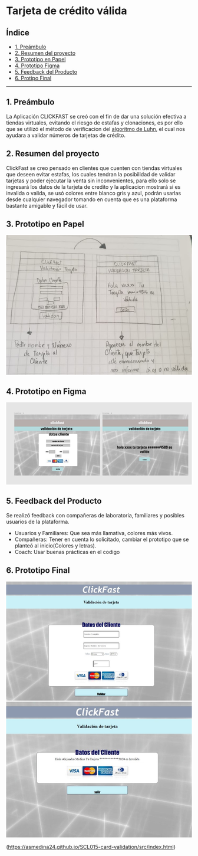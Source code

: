 # Tarjeta de crédito válida

## Índice

* [1. Preámbulo](#1-preámbulo)
* [2. Resumen del proyecto](#2-resumen-del-proyecto)
* [3. Prototipo en Papel](#3-prototipo-en-papel)
* [4. Prototipo Figma](#4-prototipo-figma)
* [5. Feedback del Producto](#6-feedback-del-producto)
* [6. Protipo Final](#7-prototipo-final)


***

## 1. Preámbulo 

La Aplicación CLICKFAST se creó con el fin de dar una solución efectiva a tiendas virtuales, evitando el riesgo de estafas y clonaciones, es por ello que se utilizó el método de verificacion del [algoritmo de Luhn](https://es.wikipedia.org/wiki/Algoritmo_de_Luhn), el cual nos ayudara a validar números de tarjetas de crédito.

## 2. Resumen del proyecto

 ClickFast se creo pensado en clientes que cuenten con tiendas virtuales que deseen evitar estafas, los cuales tendran la posibilidad de validar tarjetas y poder ejecutar la venta sin inconvenientes, para ello solo se ingresará  los datos de la tarjeta de credito y la aplicacion mostrará si es invalida o valida, se usó colores entre blanco gris y azul, podrán usarlas desde cualquier navegador tomando en cuenta que es una plataforma bastante amigable y fácil de usar.


## 3. Prototipo en Papel 

![prototipo papel](https://github.com/asmedina24/SCL015-card-validation/blob/master/imgreadme/Prototipo-papel1.jpeg?raw=true) 


## 4. Prototipo en Figma
![prototipo Figma](https://github.com/asmedina24/SCL015-card-validation/blob/master/imgreadme/figmaprototipo.jpeg?raw=true)

## 5. Feedback del Producto

Se realizó feedback con compañeras de laboratoria, familiares y posibles usuarios de la plataforma. 
- Usuarios y Familiares: Que sea más llamativa, colores más vivos.
- Compañeras: Tener en cuenta lo solicitado, cambiar el prototipo que se planteó al inicio(Colores y letras).
- Coach: Usar buenas prácticas en el codigo

## 6. Prototipo Final
 
 ![prototipo Final](https://github.com/asmedina24/SCL015-card-validation/blob/master/imgreadme/protofinal2.jpeg?raw=true)
 ![prototipo Final](https://github.com/asmedina24/SCL015-card-validation/blob/master/imgreadme/protofinal1.jpeg?raw=true)


(https://asmedina24.github.io/SCL015-card-validation/src/index.html)